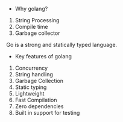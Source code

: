 * Why golang?

1. String Processing
2. Compile time
3. Garbage collector


Go is a strong and statically typed language.

* Key features of golang
1. Concurrency
2. String handling
3. Garbage Collection
4. Static typing
5. Lightweight
6. Fast Compilation
7. Zero dependencies
8. Built in support for testing